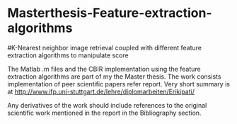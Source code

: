 # Masterthesis-Feature-extraction-algorithms
#K-Nearest neighbor image retrieval coupled with different feature extraction algorithms to manipulate score


The Matlab .m files and the CBIR implementation using the feature extraction algorithms are part of my the Master thesis.
The work consists implementation of peer scientific papers refer report.
Very short summary is at http://www.ifp.uni-stuttgart.de/lehre/diplomarbeiten/Erikipati/

Any derivatives of the work should include references to the original scientific work mentioned in the report in the Bibliography section.
